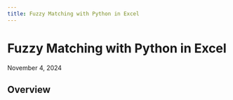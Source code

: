 ```yaml
---
title: Fuzzy Matching with Python in Excel
---
```


# Fuzzy Matching with Python in Excel
November 4, 2024

## Overview